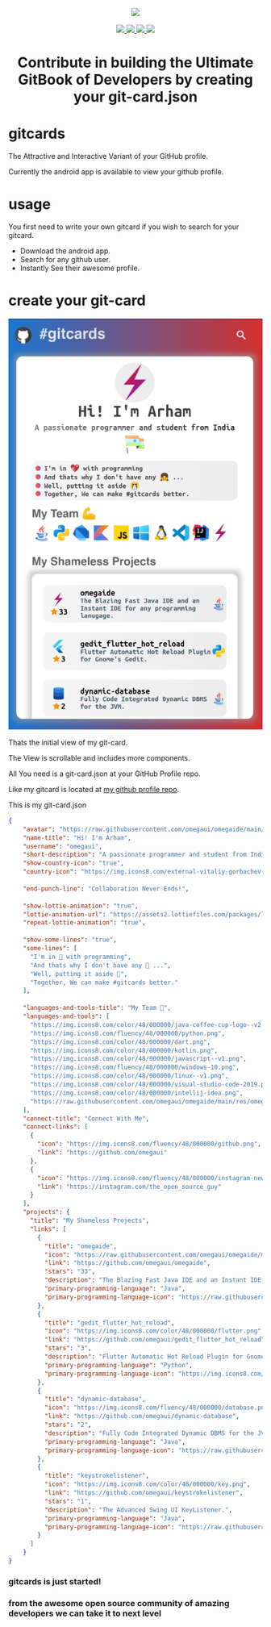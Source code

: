 <p align="center">
  <img width="140" src="https://raw.githubusercontent.com/omegaui/omegaide/main/res/omega_ide_icon128.png" />  
</p>

<p align="center">
  <a href="https://github.com/omegaui/gitcards/issues">
    <img src="https://img.shields.io/github/issues/omegaui/gitcards"/> 
  </a>
  <a href="https://github.com/omegaui/gitcards/network/members">
    <img src="https://img.shields.io/github/forks/omegaui/gitcards"/> 
  </a>
  <a href="https://github.com/omegaui/gitcards/stargazers">
    <img src="https://img.shields.io/github/stars/omegaui/gitcards"/> 
    <a href="https://github.com/omegaui/gitcards/LICENSE">
  </a>
    <img src="https://img.shields.io/github/license/omegaui/gitcards"/> 
  </a>
</p>

<h1 align="center">
  Contribute in building the Ultimate GitBook of Developers by creating your git-card.json
</h1>

# gitcards
The Attractive and Interactive Variant of your GitHub profile.

Currently the android app is available to view your github profile.

# usage

You first need to write your own gitcard if you wish to search for your gitcard.

- Download the android app.
- Search for any github user.
- Instantly See their awesome profile.


# create your git-card

![my-git-card](/images/my-gitcard.png)

Thats the initial view of my git-card.

The View is scrollable and includes more components.

All You need is a git-card.json at your GitHub Profile repo.

Like my gitcard is located at [ my github profile repo](https://github.com/omegaui/omegaui/blob/main/git-card.json).

This is my git-card.json

```json
{
    "avatar": "https://raw.githubusercontent.com/omegaui/omegaide/main/res/omega_ide_icon128.png",
    "name-title": "Hi! I'm Arham",
    "username": "omegaui",
    "short-description": "A passionate programmer and student from India",
    "show-country-icon": "true",
    "country-icon": "https://img.icons8.com/external-vitaliy-gorbachev-flat-vitaly-gorbachev/58/000000/external-india-flags-vitaliy-gorbachev-flat-vitaly-gorbachev.png",

    "end-punch-line": "Collaboration Never Ends!",

    "show-lottie-animation": "true",
    "lottie-animation-url": "https://assets2.lottiefiles.com/packages/lf20_n9ryrmts.json",
    "repeat-lottie-animation": "true",
    
    "show-some-lines": "true",
    "some-lines": [
      "I'm in 💖 with programming",
      "And thats why I don't have any 👧 ...",
      "Well, putting it aside 🤧",
      "Together, We can make #gitcards better."
    ],

    "languages-and-tools-title": "My Team 💪",
    "languages-and-tools": [
      "https://img.icons8.com/color/48/000000/java-coffee-cup-logo--v2.png",
      "https://img.icons8.com/fluency/48/000000/python.png",
      "https://img.icons8.com/color/48/000000/dart.png",
      "https://img.icons8.com/color/48/000000/kotlin.png",
      "https://img.icons8.com/color/48/000000/javascript--v1.png",
      "https://img.icons8.com/fluency/48/000000/windows-10.png",
      "https://img.icons8.com/color/48/000000/linux--v1.png",
      "https://img.icons8.com/color/48/000000/visual-studio-code-2019.png",
      "https://img.icons8.com/color/48/000000/intellij-idea.png",
      "https://raw.githubusercontent.com/omegaui/omegaide/main/res/omega_ide_icon128.png"
    ],
    "connect-title": "Connect With Me",
    "connect-links": [
      {
        "icon": "https://img.icons8.com/fluency/48/000000/github.png",
        "link": "https://github.com/omegaui"
      },
      {
        "icon": "https://img.icons8.com/fluency/48/000000/instagram-new.png",
        "link": "https://instagram.com/the_open_source_guy"
      }
    ],
    "projects": {
      "title": "My Shameless Projects",
      "links": [ 
        {
          "title": "omegaide",
          "icon": "https://raw.githubusercontent.com/omegaui/omegaide/main/res/omega_ide_icon128.png",
          "link": "https://github.com/omegaui/omegaide",
          "stars": "33",
          "description": "The Blazing Fast Java IDE and an Instant IDE for any programming lanugage.",
          "primary-programming-language": "Java",
          "primary-programming-language-icon": "https://raw.githubusercontent.com/omegaui/omegaide/main/res/fluent-icons/icons8-java-48.png"
        },
        {
          "title": "gedit_flutter_hot_reload",
          "icon": "https://img.icons8.com/color/48/000000/flutter.png",
          "link": "https://github.com/omegaui/gedit_flutter_hot_reload",
          "stars": "3",
          "description": "Flutter Automatic Hot Reload Plugin for Gnome's Gedit.",
          "primary-programming-language": "Python",
          "primary-programming-language-icon": "https://img.icons8.com/fluency/48/000000/python.png"
        },
        {
          "title": "dynamic-database",
          "icon": "https://img.icons8.com/fluency/48/000000/database.png",
          "link": "https://github.com/omegaui/dynamic-database",
          "stars": "2",
          "description": "Fully Code Integrated Dynamic DBMS for the JVM.",
          "primary-programming-language": "Java",
          "primary-programming-language-icon": "https://raw.githubusercontent.com/omegaui/omegaide/main/res/fluent-icons/icons8-java-48.png"
        },
        {
          "title": "keystrokelistener",
          "icon": "https://img.icons8.com/color/48/000000/key.png",
          "link": "https://github.com/omegaui/keystrokelistener",
          "stars": "1",
          "description": "The Advanced Swing UI KeyListener.",
          "primary-programming-language": "Java",
          "primary-programming-language-icon": "https://raw.githubusercontent.com/omegaui/omegaide/main/res/fluent-icons/icons8-java-48.png"
        }
      ]
    }
}
```

### gitcards is just started! 
### from the awesome open source community of amazing developers we can take it to next level 



